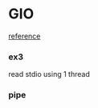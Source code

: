 # GIO

[reference](https://docs.huihoo.com/symbian/nokia-symbian3-developers-library-v0.8/GUID-817C43E8-9169-4750-818B-B431D138D71A.html)

### ex3
read stdio using 1 thread


### pipe

